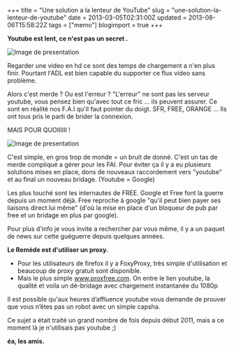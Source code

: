 +++
title = "Une solution a la lenteur de YouTube"
slug = "une-solution-la-lenteur-de-youtube"
date = 2013-03-05T02:31:00Z
updated = 2013-08-06T15:58:22Z
tags = ["memo"]
blogimport = true
+++

**Youtube est lent, ce n'est pas un secret .**

![Image de presentation](/images/www.nikopik.com-wp-content-uploads-2012-09-youtube-loading-troll.jpg "")

Regarder une video en hd ce sont des temps de chargement a n'en plus finir. Pourtant l'ADL est bien capable du supporter ce flux video sans problème.

Alors c'est merde ? Ou est l'erreur ? "L'erreur" ne sont pas les serveur youtube, vous pensez bien qu'avec tout ce fric ... ils peuvent assurer. Ce sont en réalité nos F.A.I qu'il faut pointer du doigt. SFR, FREE, ORANGE ... Ils ont tous pris le parti de brider la connexion.

MAIS POUR QUOIIIIII !

![Image de presentation](/images/media.giantbomb.com-uploads-2-29661-1124595-fuuuuuuuuu_super.jpg "")

C'est simple, en gros trop de monde = un bruit de donné. C'est un tas de merde compliqué a gérer pour les FAI. Pour éviter ça il y a eu plusieurs solutions mises en place, dons de nouveaux raccordement vers "youtube" et au final un nouveau bridage. (Youtube = Google)

Les plus touché sont les internautes de FREE. Google et Free font la guerre depuis un moment déjà. Free reproche à google "qu'il peut bien payer ses liaisons direct lui même" (d'où la mise en place d'un bloqueur de pub par free et un bridage en plus par google).

Pour plus d'info je vous invite a rechercher par vous même, il y a un paquet de news sur cette guéguerre depuis quelques années.

**Le Remède est d'utiliser un proxy.**

- Pour les utilisateurs de firefox il y a FoxyProxy, très simple d'utilisation et beaucoup de proxy gratuit sont disponible.
- Mais le plus simple www.proxfree.com. On entre le lien youtube, la qualité et voila un dé-bridage avec chargement instantanée du 1080p

Il est possible qu'aux heures d’affluence youtube vous demande de prouver que vous n’êtes pas un robot avec un simple capsha.

Ce sujet a était traité un grand nombre de fois depuis début 2011, mais a ce moment là je n'utilisais pas youtube ;)

**éa, les amis.**
